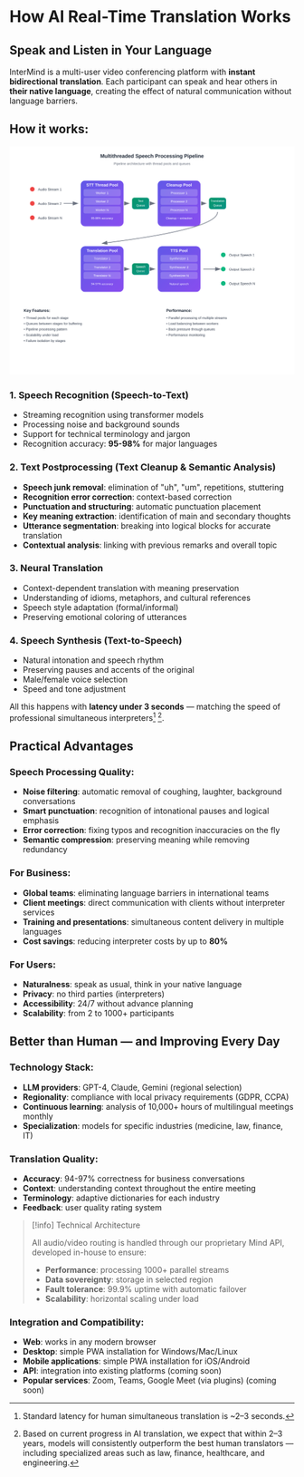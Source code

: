 # How AI Real-Time Translation Works

## Speak and Listen in Your Language

InterMind is a multi-user video conferencing platform with **instant bidirectional translation**. Each participant can speak and hear others in **their native language**, creating the effect of natural communication without language barriers.

## How it works:

<!-- :::details Show diagram of AI translation process
::: -->

![](./interpretating.svg)

### 1. **Speech Recognition (Speech-to-Text)**

- Streaming recognition using transformer models
- Processing noise and background sounds
- Support for technical terminology and jargon
- Recognition accuracy: **95-98%** for major languages

### 2. **Text Postprocessing (Text Cleanup & Semantic Analysis)**

- **Speech junk removal**: elimination of "uh", "um", repetitions, stuttering
- **Recognition error correction**: context-based correction
- **Punctuation and structuring**: automatic punctuation placement
- **Key meaning extraction**: identification of main and secondary thoughts
- **Utterance segmentation**: breaking into logical blocks for accurate translation
- **Contextual analysis**: linking with previous remarks and overall topic

### 3. **Neural Translation**

- Context-dependent translation with meaning preservation
- Understanding of idioms, metaphors, and cultural references
- Speech style adaptation (formal/informal)
- Preserving emotional coloring of utterances

### 4. **Speech Synthesis (Text-to-Speech)**

- Natural intonation and speech rhythm
- Preserving pauses and accents of the original
- Male/female voice selection
- Speed and tone adjustment

All this happens with **latency under 3 seconds** — matching the speed of professional simultaneous interpreters[^1] [^2].

## Practical Advantages

### Speech Processing Quality:

- **Noise filtering**: automatic removal of coughing, laughter, background conversations
- **Smart punctuation**: recognition of intonational pauses and logical emphasis
- **Error correction**: fixing typos and recognition inaccuracies on the fly
- **Semantic compression**: preserving meaning while removing redundancy

### For Business:

- **Global teams**: eliminating language barriers in international teams
- **Client meetings**: direct communication with clients without interpreter services
- **Training and presentations**: simultaneous content delivery in multiple languages
- **Cost savings**: reducing interpreter costs by up to **80%**

### For Users:

- **Naturalness**: speak as usual, think in your native language
- **Privacy**: no third parties (interpreters)
- **Accessibility**: 24/7 without advance planning
- **Scalability**: from 2 to 1000+ participants

## Better than Human — and Improving Every Day

### Technology Stack:

- **LLM providers**: GPT-4, Claude, Gemini (regional selection)
- **Regionality**: compliance with local privacy requirements (GDPR, CCPA)
- **Continuous learning**: analysis of 10,000+ hours of multilingual meetings monthly
- **Specialization**: models for specific industries (medicine, law, finance, IT)

### Translation Quality:

- **Accuracy**: 94-97% correctness for business conversations
- **Context**: understanding context throughout the entire meeting
- **Terminology**: adaptive dictionaries for each industry
- **Feedback**: user quality rating system

> [!info] Technical Architecture
>
> All audio/video routing is handled through our proprietary Mind API, developed in-house to ensure:
>
> - **Performance**: processing 1000+ parallel streams
> - **Data sovereignty**: storage in selected region
> - **Fault tolerance**: 99.9% uptime with automatic failover
> - **Scalability**: horizontal scaling under load

### Integration and Compatibility:

- **Web**: works in any modern browser
- **Desktop**: simple PWA installation for Windows/Mac/Linux
- **Mobile applications**: simple PWA installation for iOS/Android
- **API**: integration into existing platforms (coming soon)
- **Popular services**: Zoom, Teams, Google Meet (via plugins) (coming soon)

[^1]: Standard latency for human simultaneous translation is ~2–3 seconds.

[^2]: Based on current progress in AI translation, we expect that within 2–3 years, models will consistently outperform the best human translators — including specialized areas such as law, finance, healthcare, and engineering.
